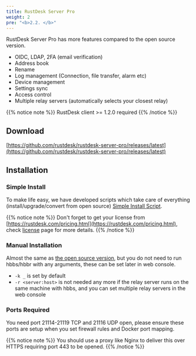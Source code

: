 ```yaml
---
title: RustDesk Server Pro
weight: 2
pre: "<b>2.2. </b>"
---
```


RustDesk Server Pro has more features compared to the open source version.

- OIDC, LDAP, 2FA (email verification)
- Address book
- Rename
- Log management (Connection, file transfer, alarm etc)
- Device management
- Settings sync
- Access control
- Multiple relay servers (automatically selects your closest relay)

{{% notice note %}}
RustDesk client >= 1.2.0 required
{{% /notice %}}

## Download

[https://github.com/rustdesk/rustdesk-server-pro/releases/latest](https://github.com/rustdesk/rustdesk-server-pro/releases/latest)

## Installation

### Simple Install

To make life easy, we have developed scripts which take care of everything (install/upgrade/convert from open source) [Simple Install Script](https://rustdesk.com/docs/en/self-host/rustdesk-server-pro/installscript/).

{{% notice note %}}
Don't forget to get your license from [https://rustdesk.com/pricing.html](https://rustdesk.com/pricing.html), check [license](/docs/en/self-host/rustdesk-server-pro/license) page for more details.
{{% /notice %}}

### Manual Installation

Almost the same as [the open source version](https://rustdesk.com/docs/en/self-host/rustdesk-server-oss/install/), but you do not need to run hbbs/hbbr with any arguments, these can be set later in web console.

- `-k _` is set by default
- `-r <server:host>` is not needed any more if the relay server runs on the same machine with hbbs, and you can set multiple relay servers in the web console

### Ports Required

You need port 21114-21119 TCP and 21116 UDP open, please ensure these ports are setup when you set firewall rules and Docker port mapping.

{{% notice note %}}
You should use a proxy like Nginx to deliver this over HTTPS requiring port 443 to be opened.
{{% /notice %}}
